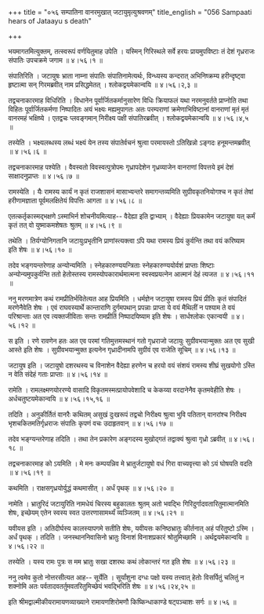 +++
title = "०५६ सम्पातिना वानरमुखात् जटायुमृत्युश्रवणम्"
title_english = "056 Sampaati hears of Jataayu s death"

+++


भयमागतमित्युक्तम्, तत्स्वरूपं वर्णयितुमाह उपेति । यस्मिन् गिरिस्थले
सर्वे हरयः प्रायमुपविष्टाः तं देशं गृध्रराजः संपातिः उपचक्रमे जगाम  ॥ 
४।५६।१  ॥   

  

संपातिरिति । जटायुषः भ्राता नाम्ना संपातिः संपातिनामेत्यर्थः, विन्ध्यस्य
कन्दरात् अभिनिष्क्रम्य हरीन्दृष्ट्वा हृष्टात्मा सन् गिरमब्रवीत् नाम
प्रसिद्धमेतत् । श्लोकद्वयमेकान्वयि  ॥  ४।५६।२,३  ॥   

  

तद्वचनाकारमाह विधिरिति । विधानेन पूर्वार्जितकर्मानुसारेण विधिः क्रियाफलं
यथा नरमनुवर्तते प्राप्नोति तथा विहितः पूर्वार्जितकर्मणा निष्पादितः अयं
भक्ष्यः मह्यमुपागतः अतः परम्पराणां क्रमेणाभिविष्टानां वानराणां मृतं मृतं
वानरमहं भक्षिष्ये । एतद्वचः प्लवङ्गमान् निरीक्ष्य पक्षी संपातिरब्रवीत् ।
श्लोकद्वयमेकान्वयि  ॥  ४।५६।४,५ ॥   

  

तस्येति । भक्ष्यलब्धस्य लब्धं भक्ष्यं येन तस्य संपातेर्वचनं श्रुत्वा
परमायस्तो ऽतिखिन्नो ऽङ्गदः हनूमन्तमब्रवीत्  ॥  ४।५६।६  ॥   

  

तद्वचनाकारमाह पश्येति । वैवस्वतो विवस्वत्पुत्रोपमः गृध्रापदेशेन
गृध्रव्याजेन वानराणां विपत्तये इमं देशं साक्षादनुप्राप्तः  ॥  ४।५६।७  ॥   

  

रामस्येति । यैः रामस्य कार्यं न कृतं राजशासनं मासाभ्यन्तरे
समागन्तव्यमिति सुग्रीवकृतनियोगश्च न कृतं तेषां हरीणामज्ञाता
पूर्वमलक्षितेयं विपत्तिः आगता  ॥  ४।५६।८  ॥   

  

एतत्कर्तृकास्मद्भक्षणे ऽस्माभिर्न शोचनीयमित्याह-- वैदेह्या इति
द्वाभ्याम् । वैदेह्याः प्रियकामेन जटायुषा यत् कर्मं कृतं तत् वो
युष्माकमशेषतः श्रुतम्  ॥  ४।५६।९  ॥   

  

तथेति । तिर्यग्योनिगतानि जटायुःप्रभृतीनि प्राणांस्त्यक्त्वा ऽपि यथा
रामस्य प्रियं कुर्वन्ति तथा वयं करिष्याम इति शेषः  ॥  ४।५६।१०  ॥   

  

तदेव भङ्गयन्तरेणाह अन्योन्यमिति । स्नेहकारुण्ययन्त्रिताः
स्नेहकारुण्ययोर्वशं प्राप्ताः शिष्टाः अन्योन्यमुपकुर्वन्ति ततो
हेतोस्तस्य रामस्योपकारार्थमात्मना स्वस्वप्रयत्नेन आत्मानं देहं त्यजत  ॥ 
४।५६।११  ॥   

  

ननु मरणमात्रेण कथं रामप्रीतिर्भवितेत्यत आह प्रियमिति । धर्मज्ञेन जटायुषा
रामस्य प्रियं प्रीतिः कृतं संपादितं मरणेनैवेति शेषः । एवं राघवस्यार्थे
कान्ताराणि दुर्गमपथान् प्रपन्नाः प्राप्ता ये वयं मैथिलीं न पश्याम ते वयं
परिश्रान्ताः अत एव त्यक्तजीविताः सन्तः रामप्रीतिं निष्पादयिष्याम इति
शेषः । सार्धश्लोकः एकान्वयी  ॥  ४।५६।१२  ॥   

  

स इति । रणे रावणेन हतः अत एव परमां गतिमुत्तमस्थानं गतो गृध्रराजो जटायुः
सुग्रीवभयान्मुक्तः अत एव सुखी आस्ते इति शेषः । सुग्रीवभयान्मुक्त इत्यनेन
गृध्रादीनामपि सुग्रीवं एव राजेति सूचिम्  ॥  ४।५६।१३  ॥   

  

जटायुष इति । जटायुषो दशरथस्य च विनाशेन वैदेह्या हरणेन च हरयो वयं संशयं
रामस्य शीघ्रं सुखयोगो ऽस्ति न वेति संदेहं गताः प्राप्ताः  ॥  ४।५६।१४  ॥   

  

रामेति । रामलक्ष्मणयोररण्ये वासादि विकृतमस्मत्प्रायोपवेशादि च केकय्या
वरदानेनैव कृतमवेहीति शेषः । अर्धचतुष्टयमेकान्वयि  ॥  ४।५६।१५,१६  ॥   

  

तदिति । अनुकीर्तितं वानरैः कथितम् असुखं दुःखरूपं तद्वचो निरीक्ष्य
श्रुत्वा भुवि पतितान् वानरांश्च निरीक्ष्य भृशचकितमतिर्गृध्रराजः संपातिः
कृपणं वचः उदाहृतवान्  ॥  ४।५६।१७  ॥   

  

तदेव भङ्ग्यन्तरेणाह तदिति । तथा तेन प्रकारेण अङ्गदस्य मुखोद्गतं
तद्वाक्यं श्रुत्वा गृध्रो ऽब्रवीत्  ॥  ४।५६।१८  ॥   

  

तद्वचनाकारमाह को ऽयमिति । मे मनः कम्पयन्निव मे भ्रातुर्जटायुषो वधं गिरा
वाच्यवृत्त्या को ऽयं घोषयति वदति  ॥  ४।५६।१९  ॥   

  

कथमिति । राक्षसगृध्रयोर्युद्धं कथमासीत् । अर्धं पृथक्  ॥  ४।५६।२०  ॥   

  

नामेति । भ्रातुरिदं जटायुरिति नामधेयं चिरस्य बहुकालतः श्रुतम् अतो
भवद्भिः गिरिदुर्गादवतारितुमात्मानमिति शेषः, इच्छेयम् एतेन स्वस्य स्वत
उत्तरणासामर्थ्यं व्यञ्जितम्  ॥  ४।५६।२१  ॥   

  

यवीयस इति । अतिदीर्घस्य कालस्यापगमे सतीति शेषः, यवीयसः कनिष्ठभ्रातुः
कीर्तनात् अहं परितुष्टो ऽस्मि । अर्धं पृथक् । तदिति । जनस्थाननिवासिनो
भ्रातुः विनाशं विनाशप्रकारं श्रोतुमिच्छामि । अर्थद्वयमेकान्वयि  ॥ 
४।५६।२२  ॥   

  

तस्येति । यस्य रामः पुत्रः स मम भ्रातुः सखा दशरथः कथं लोकान्तरं गत इति
शेषः  ॥  ४।५६।२३  ॥   

  

ननु त्वमेव कुतो नोत्तरसीत्यत आह-- सूर्येति । सूर्यांशुना दग्धः पक्षो
यस्य तत्त्वात् हेतोः विसर्पितुं चलितुं न शक्नोमि अतः
पर्वतादवतर्तुमवतरितुमिच्छेयं भवद्भिरिति शेषः  ॥  ४।५६।२४,२५  ॥   

  

इति श्रीमद्वाल्मीकीयरामायणव्याख्याने रामायणशिरोमणौ किष्किन्धाकाण्डे
षट्पञ्चाशः सर्गः  ॥  ४।५६  ॥   

  


